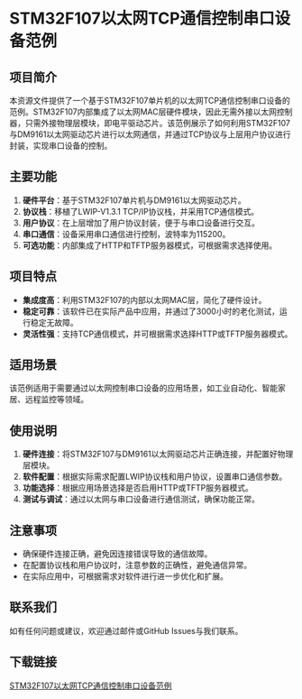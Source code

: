 # STM32F107以太网TCP通信控制串口设备范例

## 项目简介

本资源文件提供了一个基于STM32F107单片机的以太网TCP通信控制串口设备的范例。STM32F107内部集成了以太网MAC层硬件模块，因此无需外接以太网控制器，只需外接物理层模块，即电平驱动芯片。该范例展示了如何利用STM32F107与DM9161以太网驱动芯片进行以太网通信，并通过TCP协议与上层用户协议进行封装，实现串口设备的控制。

## 主要功能

1. **硬件平台**：基于STM32F107单片机与DM9161以太网驱动芯片。
2. **协议栈**：移植了LWIP-V1.3.1 TCP/IP协议栈，并采用TCP通信模式。
3. **用户协议**：在上层增加了用户协议封装，便于与串口设备进行交互。
4. **串口通信**：设备采用串口通信进行控制，波特率为115200。
5. **可选功能**：内部集成了HTTP和TFTP服务器模式，可根据需求选择使用。

## 项目特点

- **集成度高**：利用STM32F107的内部以太网MAC层，简化了硬件设计。
- **稳定可靠**：该软件已在实际产品中应用，并通过了3000小时的老化测试，运行稳定无故障。
- **灵活性强**：支持TCP通信模式，并可根据需求选择HTTP或TFTP服务器模式。

## 适用场景

该范例适用于需要通过以太网控制串口设备的应用场景，如工业自动化、智能家居、远程监控等领域。

## 使用说明

1. **硬件连接**：将STM32F107与DM9161以太网驱动芯片正确连接，并配置好物理层模块。
2. **软件配置**：根据实际需求配置LWIP协议栈和用户协议，设置串口通信参数。
3. **功能选择**：根据应用场景选择是否启用HTTP或TFTP服务器模式。
4. **测试与调试**：通过以太网与串口设备进行通信测试，确保功能正常。

## 注意事项

- 确保硬件连接正确，避免因连接错误导致的通信故障。
- 在配置协议栈和用户协议时，注意参数的正确性，避免通信异常。
- 在实际应用中，可根据需求对软件进行进一步优化和扩展。

## 联系我们

如有任何问题或建议，欢迎通过邮件或GitHub Issues与我们联系。

## 下载链接

[STM32F107以太网TCP通信控制串口设备范例](https://pan.quark.cn/s/b3ebcea39537)